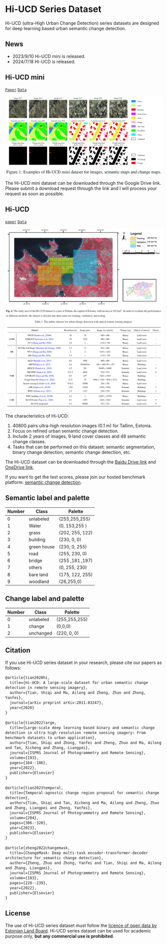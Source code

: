 # Hi-UCD Series Dataset

Hi-UCD (ultra-High Urban Change Detection) series datasets are designed for deep learning based urban semantic change detection.


## News
- 2023/9/10 Hi-UCD mini is released.
- 2024/7/18 Hi-UCD is released.

## Hi-UCD mini

[`Paper`](https://arxiv.org/abs/2011.03247) [`Data`](https://drive.google.com/drive/folders/1fzAn4Bez_S6KX83iYABjAlASCzzhRJPQ?usp=sharing)

![Examples for Hi-UCD mini dataset](./picture/Hi-UCD%20mini.png)


The Hi-UCD mini dataset can be downloaded through the Google Drive link.
Please submit a download request through the link and I will process your request as soon as possible.


## Hi-UCD 

[`paper`](https://www.sciencedirect.com/science/article/abs/pii/S0924271622002210) [`Data`](https://docs.google.com/forms/d/e/1FAIpQLSfEJ8z4ubdRbjDjTdr4kFeaLnhtiDNf_lxF-Y6Fee2C-RV9ag/viewform?usp=sf_link)

![Hi-UCD dataset](./picture/Hi-UCD.png)
![public dataset](./picture/public%20dataset.png)

The characteristics of Hi-UCD:

1. 40800 pairs ultra-high resolution images (0.1 m) for Tallinn, Estonia.
2. Focus on refined urban semantic change detection.
3. Include 2 years of images, 9 land cover classes and 48 semantic change classes. 
4. Tasks that can be performed on this dataset: semantic segmentation, binary change detection, semantic change detection, etc.

The Hi-UCD dataset can be downloaded through the [Baidu Drive link](https://pan.baidu.com/s/1Q4wv4jfY4xDHorGSzF0mmw?pwd=0zgp) and [OneDrive link](https://docs.google.com/forms/d/e/1FAIpQLSfEJ8z4ubdRbjDjTdr4kFeaLnhtiDNf_lxF-Y6Fee2C-RV9ag/viewform?usp=sf_link). 

If you want to get the test scores, please join our hosted benchmark platform: [semantic change detection](https://www.codabench.org/competitions/3485/).

## Semantic label and palette
|Number|Class|Palette|
|---|---|---|
|0| unlabeled|(255,255,255)|
|1|Water|(0, 153,255 )|
|2|grass|(202, 255, 122)|
|3|building|(230, 0, 0)|
|4|green house| (230, 0, 255)|
|5|road|(255, 230, 0)|
|6|bridge|(255 ,181 ,197)|
|7|others|(0, 255, 230)|
|8|bare land|(175, 122, 255)|
|9|woodland|(26,255,0)|

## Change label and palette

|Number|Class|Palette|
|---|---|---|
|0| unlabeled|(255,255,255)|
|1|change|(0,0,0)|
|2|unchanged|(220,	0,	0)|



## Citation
If you use Hi-UCD series dataset in your research, please cite our papers as follows:
```
@article{tian2020hi,
  title={Hi-UCD: A large-scale dataset for urban semantic change detection in remote sensing imagery},
  author={Tian, Shiqi and Ma, Ailong and Zheng, Zhuo and Zhong, Yanfei},
  journal={arXiv preprint arXiv:2011.03247},
  year={2020}
}

@article{tian2022large,
  title={Large-scale deep learning based binary and semantic change detection in ultra high resolution remote sensing imagery: From benchmark datasets to urban application},
  author={Tian, Shiqi and Zhong, Yanfei and Zheng, Zhuo and Ma, Ailong and Tan, Xicheng and Zhang, Liangpei},
  journal={ISPRS Journal of Photogrammetry and Remote Sensing},
  volume={193},
  pages={164--186},
  year={2022},
  publisher={Elsevier}
}

@article{tian2023temporal,
  title={Temporal-agnostic change region proposal for semantic change detection},
  author={Tian, Shiqi and Tan, Xicheng and Ma, Ailong and Zheng, Zhuo and Zhang, Liangpei and Zhong, Yanfei},
  journal={ISPRS Journal of Photogrammetry and Remote Sensing},
  volume={204},
  pages={306--320},
  year={2023},
  publisher={Elsevier}
}

@article{zheng2022changemask,
  title={ChangeMask: Deep multi-task encoder-transformer-decoder architecture for semantic change detection},
  author={Zheng, Zhuo and Zhong, Yanfei and Tian, Shiqi and Ma, Ailong and Zhang, Liangpei},
  journal={ISPRS Journal of Photogrammetry and Remote Sensing},
  volume={183},
  pages={228--239},
  year={2022},
  publisher={Elsevier}
}
```


## License
The use of Hi-UCD series dataset must follow the [licence of open data by Estonian Land Board](https://geoportaal.maaamet.ee/docs/Avaandmed/Licence-of-open-data-of-Estonian-Land-Board.pdf).
Hi-UCD series dataset can be used for academic purpose only, **but any commercial use is prohibited**.